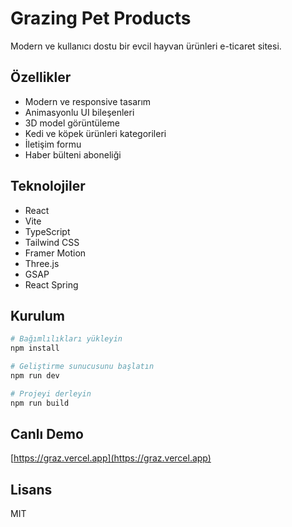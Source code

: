 # Grazing Pet Products

Modern ve kullanıcı dostu bir evcil hayvan ürünleri e-ticaret sitesi.

## Özellikler

- Modern ve responsive tasarım
- Animasyonlu UI bileşenleri
- 3D model görüntüleme
- Kedi ve köpek ürünleri kategorileri
- İletişim formu
- Haber bülteni aboneliği

## Teknolojiler

- React
- Vite
- TypeScript
- Tailwind CSS
- Framer Motion
- Three.js
- GSAP
- React Spring

## Kurulum

```bash
# Bağımlılıkları yükleyin
npm install

# Geliştirme sunucusunu başlatın
npm run dev

# Projeyi derleyin
npm run build
```

## Canlı Demo

[https://graz.vercel.app](https://graz.vercel.app)

## Lisans

MIT
